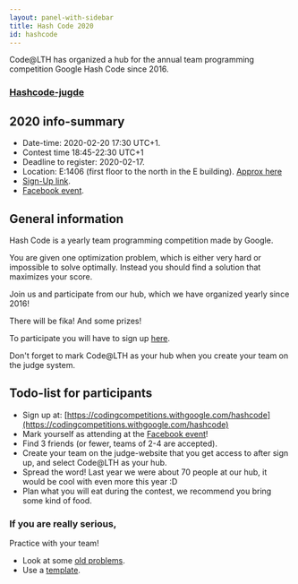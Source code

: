 ```yaml
---
layout: panel-with-sidebar
title: Hash Code 2020
id: hashcode
---
```


Code@LTH has organized a hub for the annual team programming competition Google Hash Code since 2016.

### [Hashcode-jugde](https://hashcodejudge.withgoogle.com/#/home)

## 2020 info-summary
- Date-time: 2020-02-20 17:30 UTC+1.
- Contest time 18:45-22:30 UTC+1
- Deadline to register: 2020-02-17.
- Location: E:1406 (first floor to the north in the E building). [Approx here](https://goo.gl/maps/7LyFcUvo5vFqJeGi8)
- [Sign-Up link](https://codingcompetitions.withgoogle.com/hashcode).
- [Facebook event](https://www.facebook.com/events/1391297251043048/).


## General information
Hash Code is a yearly team programming competition made by Google. 

You are given one optimization problem, which is either very hard or impossible to solve optimally. Instead you should find a solution that maximizes your score.

Join us and participate from our hub, which we have organized yearly since 2016!

There will be fika! And some prizes!

To participate you will have to sign up [here](https://codingcompetitions.withgoogle.com/hashcode).

Don't forget to mark Code@LTH as your hub when you create your team on the judge system.

## Todo-list for participants
- Sign up at: [https://codingcompetitions.withgoogle.com/hashcode](https://codingcompetitions.withgoogle.com/hashcode)
- Mark yourself as attending at the [Facebook event](https://www.facebook.com/events/1391297251043048/)!
- Find 3 friends (or fewer, teams of 2-4 are accepted).
- Create your team on the judge-website that you get access to after sign up, and select Code@LTH as your hub.
- Spread the word! Last year we were about 70 people at our hub, it would be cool with even more this year :D
- Plan what you will eat during the contest, we recommend you bring some kind of food.

### If you are really serious,
Practice with your team! 
- Look at some [old problems](https://codingcompetitions.withgoogle.com/hashcode/archive).
- Use a [template](https://github.com/exoji2e/hashcode-template).
